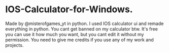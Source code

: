 # IOS-Calculator-for-Windows.

Made by @misterofgames_yt in python. I used IOS calculator ui and remade everything in python. You cant get banned on my calculator btw. It's free you can use it how much you want, but you cant edit it without my permission. You need to give me credits if you use any of my work and projects.
